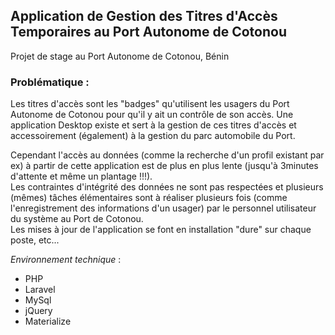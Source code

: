 ## Application de Gestion des Titres d'Accès Temporaires au Port Autonome de Cotonou

Projet de stage au Port Autonome de Cotonou, Bénin

### Problématique : 
Les titres d'accès sont les "badges" qu'utilisent les usagers du Port Autonome de Cotonou pour qu'il y ait un contrôle de son accès. Une application Desktop existe et sert à la gestion de ces titres d'accès et accessoirement (également) à la gestion du parc automobile du Port. 

Cependant l'accès au données (comme la recherche d'un profil existant par ex) à partir de cette application est de plus en plus lente (jusqu'à 3minutes d'attente et même un plantage !!!).  
Les contraintes d'intégrité des données ne sont pas respectées et plusieurs (mêmes) tâches élémentaires sont à réaliser plusieurs fois (comme l'enregistrement des informations d'un usager) par le personnel utilisateur du système au Port de Cotonou.  
Les mises à jour de l'application se font en installation "dure" sur chaque poste, etc...  

*Environnement technique* : 
* PHP
* Laravel
* MySql
* jQuery
* Materialize
